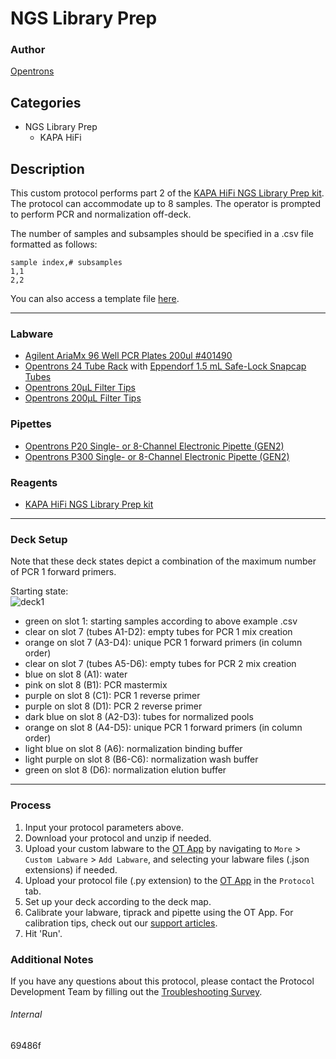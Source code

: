 # NGS Library Prep

### Author
[Opentrons](https://opentrons.com/)

## Categories
* NGS Library Prep
	* KAPA HiFi

## Description

This custom protocol performs part 2 of the [KAPA HiFi NGS Library Prep kit](https://sequencing.roche.com/en/products-solutions/products/sample-preparation/library-amplification/kapa-hifi-kits.html). The protocol can accommodate up to 8 samples. The operator is prompted to perform PCR and normalization off-deck.

The number of samples and subsamples should be specified in a .csv file formatted as follows:

```
sample index,# subsamples
1,1
2,2
```

You can also access a template file [here](https://opentrons-protocol-library-website.s3.amazonaws.com/custom-README-images/69486f/ex.csv).

---

### Labware
* [Agilent AriaMx 96 Well PCR Plates 200ul #401490](https://www.agilent.com/store/en_US/Prod-401490/401490)
* [Opentrons 24 Tube Rack](https://shop.opentrons.com/4-in-1-tube-rack-set/) with [Eppendorf 1.5 mL Safe-Lock Snapcap Tubes](https://online-shop.eppendorf.us/US-en/Laboratory-Consumables-44512/Tubes-44515/Eppendorf-Safe-Lock-Tubes-PF-8863.html)
* [Opentrons 20µL Filter Tips](https://shop.opentrons.com/opentrons-20ul-filter-tips/)
* [Opentrons 200µL Filter Tips](https://shop.opentrons.com/opentrons-200ul-filter-tips/)

### Pipettes
* [Opentrons P20 Single- or 8-Channel Electronic Pipette (GEN2)](https://shop.opentrons.com/8-channel-electronic-pipette/)
* [Opentrons P300 Single- or 8-Channel Electronic Pipette (GEN2)](https://shop.opentrons.com/8-channel-electronic-pipette/)

### Reagents
* [KAPA HiFi NGS Library Prep kit](https://sequencing.roche.com/en/products-solutions/products/sample-preparation/library-amplification/kapa-hifi-kits.html)

---

### Deck Setup

Note that these deck states depict a combination of the maximum number of PCR 1 forward primers.

Starting state:  
![deck1](https://opentrons-protocol-library-website.s3.amazonaws.com/custom-README-images/69486f/deck1-5.png)  
* green on slot 1: starting samples according to above example .csv
* clear on slot 7 (tubes A1-D2): empty tubes for PCR 1 mix creation
* orange on slot 7 (A3-D4): unique PCR 1 forward primers (in column order)
* clear on slot 7 (tubes A5-D6): empty tubes for PCR 2 mix creation
* blue on slot 8 (A1): water
* pink on slot 8 (B1): PCR mastermix
* purple on slot 8 (C1): PCR 1 reverse primer
* purple on slot 8 (D1): PCR 2 reverse primer
* dark blue on slot 8 (A2-D3): tubes for normalized pools
* orange on slot 8 (A4-D5): unique PCR 1 forward primers (in column order)
* light blue on slot 8 (A6): normalization binding buffer
* light purple on slot 8 (B6-C6): normalization wash buffer
* green on slot 8 (D6): normalization elution buffer

---

### Process
1. Input your protocol parameters above.
2. Download your protocol and unzip if needed.
3. Upload your custom labware to the [OT App](https://opentrons.com/ot-app) by navigating to `More` > `Custom Labware` > `Add Labware`, and selecting your labware files (.json extensions) if needed.
4. Upload your protocol file (.py extension) to the [OT App](https://opentrons.com/ot-app) in the `Protocol` tab.
5. Set up your deck according to the deck map.
6. Calibrate your labware, tiprack and pipette using the OT App. For calibration tips, check out our [support articles](https://support.opentrons.com/en/collections/1559720-guide-for-getting-started-with-the-ot-2).
7. Hit 'Run'.

### Additional Notes
If you have any questions about this protocol, please contact the Protocol Development Team by filling out the [Troubleshooting Survey](https://protocol-troubleshooting.paperform.co/).

###### Internal
69486f
